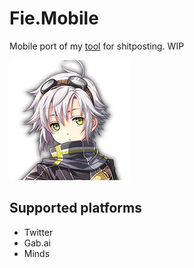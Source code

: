 # Fie.Mobile

Mobile port of my [tool](https://github.com/DoumanAsh/fie) for shitposting. WIP

![Icon](Fie/Fie.Android/Resources/mipmap-xxxhdpi/Icon.png)

## Supported platforms

- Twitter
- Gab.ai
- Minds
